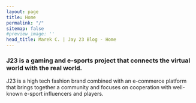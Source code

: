 ```yaml
---
layout: page
title: Home
permalink: "/"
sitemap: false
#preview_image: ''
head_title: Marek C. | Jay 23 Blog - Home
---
```


### J23 is a gaming and e-sports project that connects the virtual world with the real world. 
J23 is a high tech fashion brand combined with an e-commerce platform that brings together a community and focuses on cooperation with well-known e-sport influencers and players.